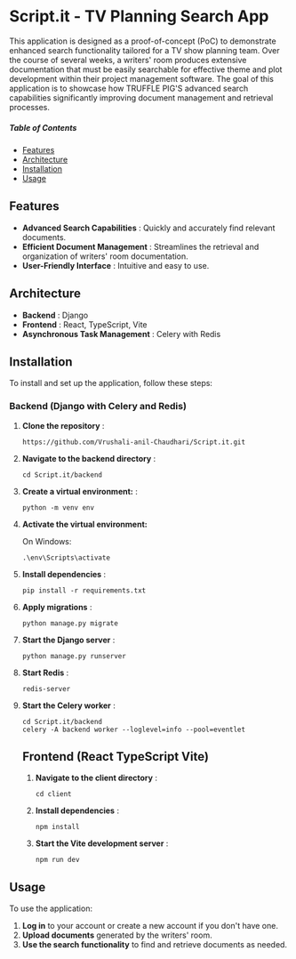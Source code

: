 # Script.it - TV Planning Search App

This application is designed as a proof-of-concept (PoC) to demonstrate enhanced search functionality tailored for a TV show planning team. Over the course of several weeks, a writers' room produces extensive documentation that must be easily searchable for effective theme and plot development within their project management software. The goal of this application is to showcase how TRUFFLE PIG'S advanced search capabilities significantly improving document management and retrieval processes.

##### Table of Contents

* [Features](#features)
* [Architecture](#Architecture)
* [Installation](#installation)
* [Usage](#usage)

## Features

* **Advanced Search Capabilities** : Quickly and accurately find relevant documents.
* **Efficient Document Management** : Streamlines the retrieval and organization of writers' room documentation.
* **User-Friendly Interface** : Intuitive and easy to use.

## Architecture

* **Backend** : Django
* **Frontend** : React, TypeScript, Vite
* **Asynchronous Task Management** : Celery with Redis

## Installation

To install and set up the application, follow these steps:

### Backend (Django with Celery and Redis)

1. **Clone the repository** :

   ```
   https://github.com/Vrushali-anil-Chaudhari/Script.it.git
   ```
2. **Navigate to the backend directory** :

   ```
   cd Script.it/backend
   ```
3. **Create a virtual environment:** :

   ```
   python -m venv env
   ```
4. **Activate the virtual environment:**

   On Windows:

   ```
   .\env\Scripts\activate
   ```
5. **Install dependencies** :

   ```
   pip install -r requirements.txt
   ```
6. **Apply migrations** :

   ```
   python manage.py migrate
   ```
7. **Start the Django server** :

   ```
   python manage.py runserver
   ```
8. **Start Redis** :

   ```
   redis-server
   ```
9. **Start the Celery worker** :

   ```
   cd Script.it/backend
   celery -A backend worker --loglevel=info --pool=eventlet
   ```

   ## Frontend (React TypeScript Vite)


   1. **Navigate to the client directory** :

      ```
      cd client
      ```
   2. **Install dependencies** :

      ```
      npm install
      ```
   3. **Start the Vite development server** :

      ```
      npm run dev
      ```

## Usage

To use the application:

1. **Log in** to your account or create a new account if you don't have one.
2. **Upload documents** generated by the writers' room.
3. **Use the search functionality** to find and retrieve documents as needed.
